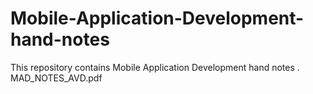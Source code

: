 # Mobile-Application-Development-hand-notes
This repository contains Mobile Application Development hand notes .
MAD_NOTES_AVD.pdf
